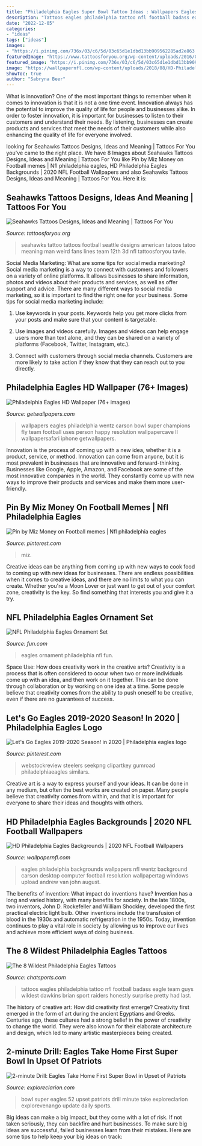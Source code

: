 ```yaml
---
title: "Philadelphia Eagles Super Bowl Tattoo Ideas : Wallpapers Eagles Philadelphia Wentz Carson Bowl Super Champions Fly Team Football Uses Person Happy Resolution Wallpapercave Ll Wallpapersafari Iphone Getwallpapers"
description: "Tattoos eagles philadelphia tattoo nfl football badass eagle team guys wildest dawkins brian sport raiders honestly surprise pretty had last"
date: "2022-12-05"
categories:
- "ideas"
tags: ["ideas"]
images:
- "https://i.pinimg.com/736x/03/c6/5d/03c65d1e1dbd13bb909562285ad2e863.jpg"
featuredImage: "https://www.tattoosforyou.org/wp-content/uploads/2016/02/Seattle-Seahawks-Tattoo.jpg"
featured_image: "https://i.pinimg.com/736x/03/c6/5d/03c65d1e1dbd13bb909562285ad2e863.jpg"
image: "https://wallpapernfl.com/wp-content/uploads/2018/08/HD-Philadelphia-Eagles-Backgrounds.jpg"
ShowToc: true
author: "Sabryna Beer"
---
```



What is innovation?
One of the most important things to remember when it comes to innovation is that it is not a one time event. Innovation always has the potential to improve the quality of life for people and businesses alike. In order to foster innovation, it is important for businesses to listen to their customers and understand their needs. By listening, businesses can create products and services that meet the needs of their customers while also enhancing the quality of life for everyone involved.

	

		
looking for Seahawks Tattoos Designs, Ideas and Meaning | Tattoos For You you've came to the right place. We have 8 Images about Seahawks Tattoos Designs, Ideas and Meaning | Tattoos For You like Pin by Miz Money on Football memes | Nfl philadelphia eagles, HD Philadelphia Eagles Backgrounds | 2020 NFL Football Wallpapers and also Seahawks Tattoos Designs, Ideas and Meaning | Tattoos For You. Here it is:
		
    
## Seahawks Tattoos Designs, Ideas And Meaning | Tattoos For You

<img loading=lazy src="https://www.tattoosforyou.org/wp-content/uploads/2016/02/Seattle-Seahawks-Tattoo.jpg" onerror="this.onerror=null;this.src='https://tse2.mm.bing.net/th?id=OIP.ywJN7bRpJi1ufkEl0tso7gHaJ6&amp;pid=15.1';" alt="Seahawks Tattoos Designs, Ideas and Meaning | Tattoos For You">

_Source: tattoosforyou.org_

>seahawks tattoo tattoos football seattle designs american tatoos tatoo meaning man weird fans lines team 12th 3d nfl tattoosforyou tavle. 

	

Social Media Marketing: What are some tips for social media marketing?
Social media marketing is a way to connect with customers and followers on a variety of online platforms. It allows businesses to share information, photos and videos about their products and services, as well as offer support and advice. There are many different ways to social media marketing, so it is important to find the right one for your business. Some tips for social media marketing include:
1. Use keywords in your posts. Keywords help you get more clicks from your posts and make sure that your content is targetable.

2. Use images and videos carefully. Images and videos can help engage users more than text alone, and they can be shared on a variety of platforms (Facebook, Twitter, Instagram, etc.).

3. Connect with customers through social media channels. Customers are more likely to take action if they know that they can reach out to you directly.

    
## Philadelphia Eagles HD Wallpaper (76+ Images)

<img loading=lazy src="http://getwallpapers.com/wallpaper/full/5/2/1/501873.jpg" onerror="this.onerror=null;this.src='https://tse3.mm.bing.net/th?id=OIP.gXfixJUYwpioPlNCNUnVfgHaE8&amp;pid=15.1';" alt="Philadelphia Eagles HD Wallpaper (76+ images)">

_Source: getwallpapers.com_

>wallpapers eagles philadelphia wentz carson bowl super champions fly team football uses person happy resolution wallpapercave ll wallpapersafari iphone getwallpapers. 

	

Innovation is the process of coming up with a new idea, whether it is a product, service, or method. Innovation can come from anyone, but it is most prevalent in businesses that are innovative and forward-thinking. Businesses like Google, Apple, Amazon, and Facebook are some of the most innovative companies in the world. They constantly come up with new ways to improve their products and services and make them more user-friendly.

    
## Pin By Miz Money On Football Memes | Nfl Philadelphia Eagles

<img loading=lazy src="https://i.pinimg.com/736x/03/c6/5d/03c65d1e1dbd13bb909562285ad2e863.jpg" onerror="this.onerror=null;this.src='https://tse4.mm.bing.net/th?id=OIP.ryTMX3TCrKC0l2psJHlUgQHaJQ&amp;pid=15.1';" alt="Pin by Miz Money on Football memes | Nfl philadelphia eagles">

_Source: pinterest.com_

>miz. 

	

Creative ideas can be anything from coming up with new ways to cook food to coming up with new ideas for businesses. There are endless possibilities when it comes to creative ideas, and there are no limits to what you can create. Whether you're a Moon Lover or just want to get out of your comfort zone, creativity is the key. So find something that interests you and give it a try.

    
## NFL Philadelphia Eagles Ornament Set

<img loading=lazy src="https://images.fun.com/products/43362/1-1/philadelphia-eagles-ornament-set.jpg" onerror="this.onerror=null;this.src='https://tse1.mm.bing.net/th?id=OIP.lAMRZMt1jEsirGzxTWTC4wHaKl&amp;pid=15.1';" alt="NFL Philadelphia Eagles Ornament Set">

_Source: fun.com_

>eagles ornament philadelphia nfl fun. 

	

Space Use: How does creativity work in the creative arts?
Creativity is a process that is often considered to occur when two or more individuals come up with an idea, and then work on it together. This can be done through collaboration or by working on one idea at a time. Some people believe that creativity comes from the ability to push oneself to be creative, even if there are no guarantees of success.

    
## Let&#039;s Go Eagles 2019-2020 Season! In 2020 | Philadelphia Eagles Logo

<img loading=lazy src="https://i.pinimg.com/736x/10/59/4c/10594ce882b450459c542785dd23259c.jpg" onerror="this.onerror=null;this.src='https://tse3.mm.bing.net/th?id=OIP.JPqL0KX2y7uNKQm_i-93pgHaJV&amp;pid=15.1';" alt="Let&#039;s Go Eagles 2019-2020 Season! in 2020 | Philadelphia eagles logo">

_Source: pinterest.com_

>webstockreview steelers seekpng clipartkey gumroad philadelphiaeagles similars. 

	

Creative art is a way to express yourself and your ideas. It can be done in any medium, but often the best works are created on paper. Many people believe that creativity comes from within, and that it is important for everyone to share their ideas and thoughts with others.

    
## HD Philadelphia Eagles Backgrounds | 2020 NFL Football Wallpapers

<img loading=lazy src="https://wallpapernfl.com/wp-content/uploads/2018/08/HD-Philadelphia-Eagles-Backgrounds.jpg" onerror="this.onerror=null;this.src='https://tse4.mm.bing.net/th?id=OIP.jK2CYkvJ9iUL6JrG6ihN8gHaEK&amp;pid=15.1';" alt="HD Philadelphia Eagles Backgrounds | 2020 NFL Football Wallpapers">

_Source: wallpapernfl.com_

>eagles philadelphia backgrounds wallpapers nfl wentz background carson desktop computer football resolution wallpapertag windows upload andrew van john august. 

	

The benefits of invention: What impact do inventions have?
Invention has a long and varied history, with many benefits for society. In the late 1800s, two inventors, John D. Rockefeller and William Shockley, developed the first practical electric light bulb. Other inventions include the transfusion of blood in the 1930s and automatic refrigeration in the 1950s. Today, invention continues to play a vital role in society by allowing us to improve our lives and achieve more efficient ways of doing business.

    
## The 8 Wildest Philadelphia Eagles Tattoos

<img loading=lazy src="http://cdn.chatsports.com.s3.amazonaws.com/wp-content/uploads/2014/11/EaglesTat7.jpg" onerror="this.onerror=null;this.src='https://tse4.mm.bing.net/th?id=OIP.lR2XQ1eNCWFa3KAUqCq2rQHaNK&amp;pid=15.1';" alt="The 8 Wildest Philadelphia Eagles Tattoos">

_Source: chatsports.com_

>tattoos eagles philadelphia tattoo nfl football badass eagle team guys wildest dawkins brian sport raiders honestly surprise pretty had last. 

	

The history of creative art: How did creativity first emerge?
Creativity first emerged in the form of art during the ancient Egyptians and Greeks. Centuries ago, these cultures had a strong belief in the power of creativity to change the world. They were also known for their elaborate architecture and design, which led to many artistic masterpieces being created.

    
## 2-minute Drill: Eagles Take Home First Super Bowl In Upset Of Patriots

<img loading=lazy src="http://www.exploreclarion.com/wp-content/uploads/2018/02/Super-Bowl-52-Logo-1024x771.jpg" onerror="this.onerror=null;this.src='https://tse2.mm.bing.net/th?id=OIP.GF-znFWKlZEECTEVSgq0XAHaFk&amp;pid=15.1';" alt="2-minute Drill: Eagles Take Home First Super Bowl in Upset of Patriots">

_Source: exploreclarion.com_

>bowl super eagles 52 upset patriots drill minute take exploreclarion explorevenango update daily sports. 

	

Big ideas can make a big impact, but they come with a lot of risk. If not taken seriously, they can backfire and hurt businesses. To make sure big ideas are successful, failed businesses learn from their mistakes. Here are some tips to help keep your big ideas on track:

